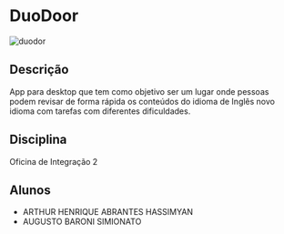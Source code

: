 # DuoDoor
![duodor](https://github.com/user-attachments/assets/c047ce74-fe3e-4a9d-b323-4b98dd986262)

## Descrição

App para desktop que tem como objetivo ser um lugar onde pessoas podem revisar de forma rápida os conteúdos do idioma de Inglês novo idioma com tarefas com diferentes dificuldades.

## Disciplina

Oficina de Integração 2

## Alunos

- ARTHUR HENRIQUE ABRANTES HASSIMYAN
- AUGUSTO BARONI SIMIONATO
